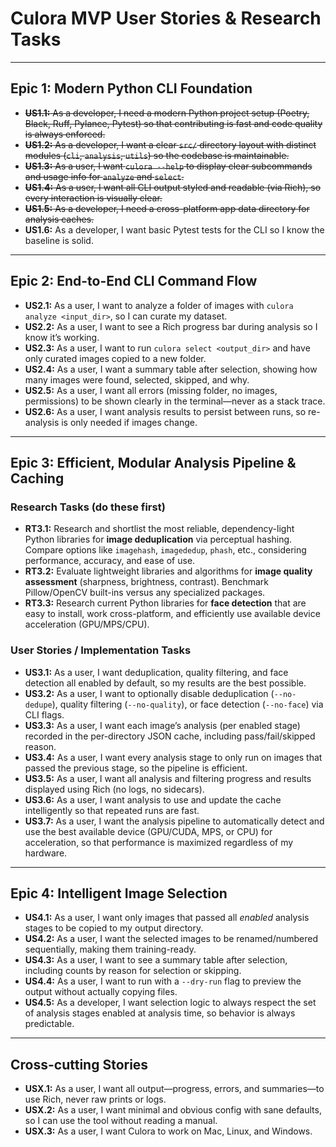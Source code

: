 # Culora MVP User Stories & Research Tasks

---

## Epic 1: Modern Python CLI Foundation

- ~~**US1.1:** As a developer, I need a modern Python project setup (Poetry, Black, Ruff, Pylance, Pytest) so that contributing is fast and code quality is always enforced.~~
- ~~**US1.2:** As a developer, I want a clear `src/` directory layout with distinct modules (`cli`, `analysis`, `utils`) so the codebase is maintainable.~~
- ~~**US1.3:** As a user, I want `culora --help` to display clear subcommands and usage info for `analyze` and `select`.~~
- ~~**US1.4:** As a user, I want all CLI output styled and readable (via Rich), so every interaction is visually clear.~~
- ~~**US1.5:** As a developer, I need a cross-platform app data directory for analysis caches.~~
- **US1.6:** As a developer, I want basic Pytest tests for the CLI so I know the baseline is solid.

---

## Epic 2: End-to-End CLI Command Flow

- **US2.1:** As a user, I want to analyze a folder of images with `culora analyze <input_dir>`, so I can curate my dataset.
- **US2.2:** As a user, I want to see a Rich progress bar during analysis so I know it’s working.
- **US2.3:** As a user, I want to run `culora select <output_dir>` and have only curated images copied to a new folder.
- **US2.4:** As a user, I want a summary table after selection, showing how many images were found, selected, skipped, and why.
- **US2.5:** As a user, I want all errors (missing folder, no images, permissions) to be shown clearly in the terminal—never as a stack trace.
- **US2.6:** As a user, I want analysis results to persist between runs, so re-analysis is only needed if images change.

---

## Epic 3: Efficient, Modular Analysis Pipeline & Caching

### Research Tasks (do these first)

- **RT3.1:** Research and shortlist the most reliable, dependency-light Python libraries for **image deduplication** via perceptual hashing. Compare options like `imagehash`, `imagededup`, `phash`, etc., considering performance, accuracy, and ease of use.
- **RT3.2:** Evaluate lightweight libraries and algorithms for **image quality assessment** (sharpness, brightness, contrast). Benchmark Pillow/OpenCV built-ins versus any specialized packages.
- **RT3.3:** Research current Python libraries for **face detection** that are easy to install, work cross-platform, and efficiently use available device acceleration (GPU/MPS/CPU).

### User Stories / Implementation Tasks

- **US3.1:** As a user, I want deduplication, quality filtering, and face detection all enabled by default, so my results are the best possible.
- **US3.2:** As a user, I want to optionally disable deduplication (`--no-dedupe`), quality filtering (`--no-quality`), or face detection (`--no-face`) via CLI flags.
- **US3.3:** As a user, I want each image’s analysis (per enabled stage) recorded in the per-directory JSON cache, including pass/fail/skipped reason.
- **US3.4:** As a user, I want every analysis stage to only run on images that passed the previous stage, so the pipeline is efficient.
- **US3.5:** As a user, I want all analysis and filtering progress and results displayed using Rich (no logs, no sidecars).
- **US3.6:** As a user, I want analysis to use and update the cache intelligently so that repeated runs are fast.
- **US3.7:** As a user, I want the analysis pipeline to automatically detect and use the best available device (GPU/CUDA, MPS, or CPU) for acceleration, so that performance is maximized regardless of my hardware.

---

## Epic 4: Intelligent Image Selection

- **US4.1:** As a user, I want only images that passed all *enabled* analysis stages to be copied to my output directory.
- **US4.2:** As a user, I want the selected images to be renamed/numbered sequentially, making them training-ready.
- **US4.3:** As a user, I want to see a summary table after selection, including counts by reason for selection or skipping.
- **US4.4:** As a user, I want to run with a `--dry-run` flag to preview the output without actually copying files.
- **US4.5:** As a developer, I want selection logic to always respect the set of analysis stages enabled at analysis time, so behavior is always predictable.

---

## Cross-cutting Stories

- **USX.1:** As a user, I want all output—progress, errors, and summaries—to use Rich, never raw prints or logs.
- **USX.2:** As a user, I want minimal and obvious config with sane defaults, so I can use the tool without reading a manual.
- **USX.3:** As a user, I want Culora to work on Mac, Linux, and Windows.
